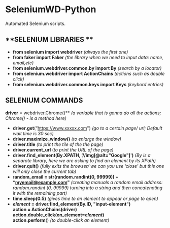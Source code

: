 # SeleniumWD-Python
Automated Selenium scripts.

## **SELENIUM LIBRARIES **


- **from selenium import webdriver** *(always the first one)*
- **from faker import Faker** *(the library when we need to input data: name, email,etc)*
- f**rom selenium.webdriver.common.by import By** *(search by a locator)*
- **from selenium.webdriver import ActionChains** *(actions such as double click)*
- **from selenium.webdriver.common.keys import Keys** *(keybord entries)*

## **SELENIUM COMMANDS**

**driver** = webdriver.Chrome()** *(a variable that is gonna do all the actions; Chrome() - is a method here)*
- **driver.get**(“https://www.xxxxx.com") *(go to a certain page/ url; Default wait time is 30 sec)*
- **driver.maximize_window()** *(to enlarge the window)*
- **driver.title** *(to print the tile of the the page)*
- **driver.current_url** (*to print the URL of the page)*
- **driver.find_element(By.XPATH, ‘//img[@alt="Google"]')** *(By is a separate library, here we are asking to find an element by its XPath)*
- **driver.quit()** *(fully exits the browser/ we can you use ‘close’ but this one will only close the current tab)*
- r**andom_email = str(random.randint(0, 99999)) + “myemail@example.com"** *(creating manuals a random email address: random.randint (0, 99999) turning into a string and then concatenating it with the remaining part)*
- **time.sleep(0.5)** *(gives time to an element to appear or page to open)*
- ***element* = driver.find_element(By.ID, "input-element")  
action = ActionChains(driver)  
action.double_click(on_element=*element*)  
action.perform**() *(to double-click an element)*
